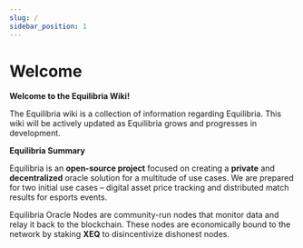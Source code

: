 ```yaml
---
slug: /
sidebar_position: 1
---
```


# Welcome

**Welcome to the Equilibria Wiki!**

The Equilibria wiki is a collection of information regarding Equilibria. This wiki will be actively updated as Equilibria grows and progresses in development.

**Equilibria Summary**

Equilibria is an **open-source project** focused on creating a **private** and **decentralized** oracle solution for a multitude of use cases. We are prepared for two initial use cases – digital asset price tracking and distributed match results for esports events.

Equilibria Oracle Nodes are community-run nodes that monitor data and relay it back to the blockchain. These nodes are economically bound to the network by staking **XEQ** to disincentivize dishonest nodes.
